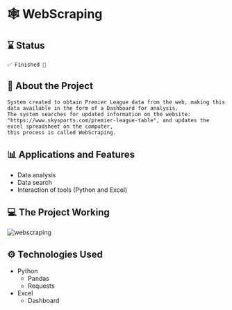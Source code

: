 # 🕸️ WebScraping

## ⌛ Status
    ✅ Finished 🎉
## 📄 About the Project
    System created to obtain Premier League data from the web, making this data available in the form of a Dashboard for analysis.
    The system searches for updated information on the website: "https://www.skysports.com/premier-league-table", and updates the excel spreadsheet on the computer, 
    this process is called WebScraping.

## 📊 Applications and Features

- Data analysis
- Data search
- Interaction of tools (Python and Excel)

## 💻 The Project Working
![webscraping](https://user-images.githubusercontent.com/91624923/210293903-f5006d68-4741-4a2a-9b9d-fa40d5a50296.gif)

## ⚙ Technologies Used
- Python
  - Pandas
  - Requests
- Excel
  - Dashboard
